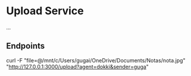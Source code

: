# Upload Service

...

## Endpoints

curl -F "file=@/mnt/c/Users/gugai/OneDrive/Documents/Notas/nota.jpg" "http://127.0.0.1:3000/upload?agent=dokki&sender=guga"

